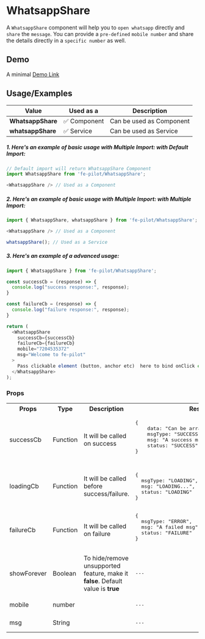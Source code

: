 # WhatsappShare

A ```WhatsappShare``` component will help you to ```open whatsapp``` directly and ```share``` the ```message```. You can provide a ```pre-defined``` ```mobile number``` and share the details directly in a ```specific number``` as well.  


## Demo

A minimal [Demo Link](https://6jpxdq.csb.app/?component=WhatsappShare)


## Usage/Examples

| Value |  Used as a  | Description|
|--------- | -------- |-----------------|
| <b>WhatsappShare</b> | :white_check_mark: Component | Can be used as Component |
| <b>whatsappShare<b> | :white_check_mark: Service | Can be used as Service |

##### 1. Here's an example of basic usage with Multiple Import: with Default Import:
```javascript
// Default import will return WhatsappShare Component
import WhatsappShare from 'fe-pilot/WhatsappShare';

<WhatsappShare /> // Used as a Component

```

##### 2. Here's an example of basic usage with Multiple Import: with Multiple Import:
```javascript
import { WhatsappShare, whatsappShare } from 'fe-pilot/WhatsappShare';

<WhatsappShare /> // Used as a Component

whatsappShare(); // Used as a Service
```

##### 3. Here's an example of a advanced usage:

```javascript
import { WhatsappShare } from 'fe-pilot/WhatsappShare';

const successCb = (response) => {
  console.log("success response:", response);
}

const failureCb = (response) => {
  console.log("failure response:", response);
}

return (
  <WhatsappShare
    successCb={successCb}
    failureCb={failureCb}
    mobile="7204535372"
    msg="Welcome to fe-pilot"
  >
    Pass clickable element (button, anchor etc)  here to bind onClick event
  </WhatsappShare>
);

```

### Props

<table>
  <tr>
    <th>
      Props
    </th>
    <th>
      Type
    </th>
    <th>
      Description
    </th>
    <th>
      Response
    </th>
  </tr>
  <tr>
    <td>
        successCb
    </td>
    <td>Function</td>
    <td> It will be called on success</td>
    <td>
      <pre>
{
    data: "Can be array/object/string/number",
    msgType: "SUCCESSFUL",
    msg: "A success msg",
    status: "SUCCESS"
}
      </pre>
    </td>
  </tr>
  <tr>
    <td>
        loadingCb
    </td>
    <td>Function</td>
    <td>
      It will be called before success/failure.
    </td>
    <td>
      <pre>
{
  msgType: "LOADING",
  msg: "LOADING...",
  status: "LOADING"
}
</pre>
    </td>
  </tr>
  <tr>
    <td>
        failureCb
    </td>
    <td>Function</td>
    <td>
      It will be called on failure
    </td>
    <td>
       <pre>
{
  msgType: "ERROR",
  msg: "A failed msg",
  status: "FAILURE"
}
       </pre>
    </td>
  </tr>
   <tr>
    <td>
        showForever
    </td>
     <td>Boolean</td>
    <td>To hide/remove unsupported feature, make it <b>false</b>. Default value is <b>true</b></td>
    <td> <pre>---</pre> </td>
  </tr>
  <tr>
    <td></td>
    <td></td>
    <td></td>
    <td></td>
  </tr>
  <tr>
    <td>mobile</td>
    <td>number</td>
    <td></td>
    <td> <pre>---</pre> </td>
  </tr>
    <tr>
    <td>msg</td>
    <td>String</td>
    <td></td>
    <td> <pre>---</pre> </td>
  </tr>
</table>

